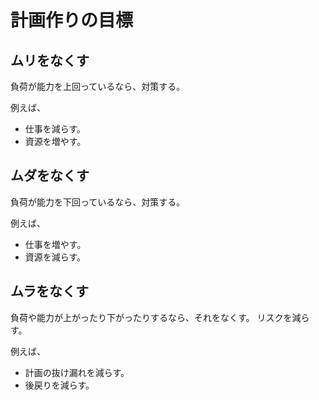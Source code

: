 # 計画作りの目標

## ムリをなくす

負荷が能力を上回っているなら、対策する。

例えば、

- 仕事を減らす。
- 資源を増やす。

## ムダをなくす

負荷が能力を下回っているなら、対策する。

例えば、

- 仕事を増やす。
- 資源を減らす。

## ムラをなくす

負荷や能力が上がったり下がったりするなら、それをなくす。
リスクを減らす。

例えば、

- 計画の抜け漏れを減らす。
- 後戻りを減らす。

